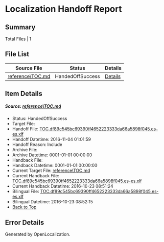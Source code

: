 # <a name='report-top'></a> Localization Handoff Report

## Summary
 Total Files | 1

## File List
 Source File | Status | Details 
 ----------- | ------ | ------- 
 [reference\TOC.md](https://github.com/PowerShell/powerShell-Docs/blob/94462b2007154337e703bc434392e3a36ea808a4/reference/TOC.md) | HandedOffSuccess | [Details](#7269ae1b5a79af6e0e4abef797d35e18f6cf603c2167)

## Item Details
##### <a name='7269ae1b5a79af6e0e4abef797d35e18f6cf603c2167'></a> Source: [reference\TOC.md](https://github.com/PowerShell/powerShell-Docs/blob/94462b2007154337e703bc434392e3a36ea808a4/reference/TOC.md)
* Status: HandedOffSuccess
* Target File: 
* Handoff File: [TOC.df89c545bc69390ff4652223333da66a5898f045.es-es.xlf](https://github.com/PowerShell/powerShell-Docs.handoff/blob/92f46fcfec92b74e2646a3fcda774c8ede25c814/ol-handoff/PowerShell/powerShell-Docs.es-es/live/TOC.df89c545bc69390ff4652223333da66a5898f045.es-es.xlf)
* Handoff Datetime: 2016-11-04 01:01:59
* Handoff Reason: Include
* Archive File: 
* Archive Datetime: 0001-01-01 00:00:00
* Handback File: 
* Handback Datetime: 0001-01-01 00:00:00
* Current Target File: [reference\TOC.md](https://github.com/PowerShell/powerShell-Docs.es-es/blob/3538b0153bec9e15f016026b72043d6f788c1cf7/reference/TOC.md)
* Current Handback File: [TOC.df89c545bc69390ff4652223333da66a5898f045.es-es.xlf](https://github.com/PowerShell/powerShell-Docs.handback/blob/f0117e7b3a963f7f7b74050d197dd5e1ae7c68f9/ol-handback/PowerShell/powerShell-Docs.es-es/live/TOC.df89c545bc69390ff4652223333da66a5898f045.es-es.xlf)
* Current Handback Datetime: 2016-10-23 08:51:24
* Bilingual File: [TOC.df89c545bc69390ff4652223333da66a5898f045.es-es.xlf](https://github.com/PowerShell/powerShell-Docs.handback/blob/f0117e7b3a963f7f7b74050d197dd5e1ae7c68f9/ol-handback/PowerShell/powerShell-Docs.es-es/live/TOC.df89c545bc69390ff4652223333da66a5898f045.es-es.xlf)
* Bilingual Datetime: 2016-10-23 08:52:15
* [Back to Top](#report-top)


## Error Details

Generated by OpenLocalization.

